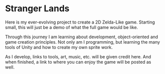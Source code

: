 # Stranger Lands
Here is my ever-evolving project to create a 2D Zelda-Like game. Starting small, this will just be a demo of what the full game would be like.

Through this journey I am learning about development, object-oriented and game creation principles. Not only am I programming, but learning the many tools of Unity and how to create my own sprite work.

As I develop, links to tools, art, music, etc. will be given credit here. And when finished, a link to where you can enjoy the game will be posted as well.
